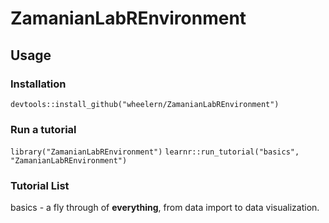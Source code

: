 # ZamanianLabREnvironment

## Usage

### Installation
`devtools::install_github("wheelern/ZamanianLabREnvironment")`

### Run a tutorial
`library("ZamanianLabREnvironment")`
`learnr::run_tutorial("basics", "ZamanianLabREnvironment")`

### Tutorial List
basics - a fly through of **everything**, from data import to data visualization.

